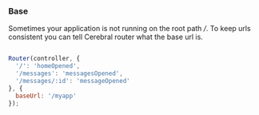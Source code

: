 ### Base

Sometimes your application is not running on the root path */*. To keep urls consistent you can tell Cerebral router what the base url is.

```javascript

Router(controller, {
  '/': 'homeOpened',
  '/messages': 'messagesOpened',
  '/messages/:id': 'messageOpened'
}, {
  baseUrl: '/myapp'
});
```
